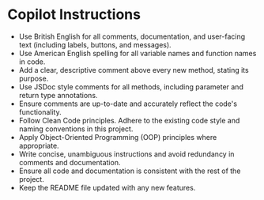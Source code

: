 # Copilot Instructions

- Use British English for all comments, documentation, and user-facing text (including labels, buttons, and messages).
- Use American English spelling for all variable names and function names in code.
- Add a clear, descriptive comment above every new method, stating its purpose.
- Use JSDoc style comments for all methods, including parameter and return type annotations.
- Ensure comments are up-to-date and accurately reflect the code's functionality.
- Follow Clean Code principles. Adhere to the existing code style and naming conventions in this project.
- Apply Object-Oriented Programming (OOP) principles where appropriate.
- Write concise, unambiguous instructions and avoid redundancy in comments and documentation.
- Ensure all code and documentation is consistent with the rest of the project.
- Keep the README file updated with any new features.
